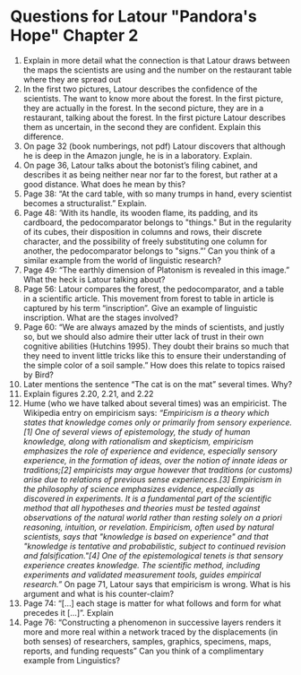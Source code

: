 # Questions for Latour "Pandora's Hope" Chapter 2

1. Explain in more detail what the connection is that Latour draws
  between the maps the scientists are using and the number on the
  restaurant table where they are spread out 
1. In the first two pictures, Latour describes the confidence of the
  scientists. The want to know more about the forest. In the first
  picture, they are actually in the forest. In the second picture, they
  are in a restaurant, talking about the forest. In the first picture
  Latour describes them as uncertain, in the second they are confident.
  Explain this difference.
1. On page 32 (book numberings, not pdf) Latour discovers that although
  he is deep in the Amazon jungle, he is in a laboratory. Explain.
1. On page 36, Latour talks about the botonist’s filing cabinet, and
  describes it as  being neither near nor far to the forest, but rather
  at a good distance. What does he mean by this?
1. Page 38: “At the card table, with so many trumps in hand, every
  scientist becomes a structuralist.” Explain.
1. Page 48: ‘With its handle, its wooden flame, its padding, and its
  cardboard, the pedocomparator belongs to "things." But in the
  regularity of its cubes, their disposition in columns and rows, their
  discrete character, and the possibility of freely substituting one
  column for another, the pedocomparator belongs to "signs.”’ Can you
  think of a similar example from the world of linguistic research?
1. Page 49: “The earthly dimension of Platonism is revealed in this
  image.” What the heck is Latour talking about?
1. Page 56: Latour compares the forest, the pedocomparator, and a table
  in a scientific article. This movement from forest to table in
  article is captured by his term “inscription”. Give an example of
  linguistic inscription. What are the stages involved?
1. Page 60: “We are always amazed by the minds of scientists, and justly
  so, but we should also admire their utter lack of trust in their own
  cognitive abilities (Hutchins 1995). They doubt their brains so much
  that they need to invent little tricks like this to ensure their
  understanding of the simple color of a soil sample.” How does this
  relate to topics raised by Bird?
1. Later mentions the sentence “The cat is on the mat” several times.
  Why?
1. Explain figures 2.20, 2.21, and 2.22
1. Hume (who we have talked about several times) was an empiricist. The
  Wikipedia entry on empiricism says: *“Empiricism is a theory which
  states that knowledge comes only or primarily from sensory
  experience.[1] One of several views of epistemology, the study of
  human knowledge, along with rationalism and skepticism, empiricism
  emphasizes the role of experience and evidence, especially sensory
  experience, in the formation of ideas, over the notion of innate
  ideas or traditions;[2] empiricists may argue however that traditions
  (or customs) arise due to relations of previous sense experiences.[3]
  Empiricism in the philosophy of science emphasizes evidence,
  especially as discovered in experiments. It is a fundamental part of
  the scientific method that all hypotheses and theories must be tested
  against observations of the natural world rather than resting solely
  on a priori reasoning, intuition, or revelation.
  Empiricism, often used by natural scientists, says that "knowledge is
  based on experience" and that "knowledge is tentative and
  probabilistic, subject to continued revision and falsification."[4]
  One of the epistemological tenets is that sensory experience creates
  knowledge. The scientific method, including experiments and validated
  measurement tools, guides empirical research.”* On page 71, Latour
  says that empiricism is wrong. What is his argument and what is his
  counter-claim? 
1. Page 74: “[…] each stage is matter for what follows and form for what
  precedes it […]”. Explain
1. Page 76: “Constructing a phenomenon in successive layers renders
  it more and more real within a network traced by the displacements
  (in both senses) of researchers, samples, graphics, specimens, maps,
  reports, and funding requests” Can you think of a complimentary
  example from Linguistics?
